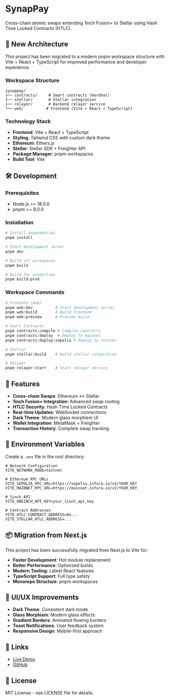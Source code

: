 # SynapPay

Cross-chain atomic swaps extending 1inch Fusion+ to Stellar using Hash Time Locked Contracts (HTLC).

## 🚀 New Architecture

This project has been migrated to a modern pnpm workspace structure with Vite + React + TypeScript for improved performance and developer experience.

### Workspace Structure

```
synappay/
├── contracts/     # Smart contracts (Hardhat)
├── stellar/       # Stellar integration
├── relayer/       # Backend relayer service
└── web/          # Frontend (Vite + React + TypeScript)
```

### Technology Stack

- **Frontend**: Vite + React + TypeScript
- **Styling**: Tailwind CSS with custom dark theme
- **Ethereum**: Ethers.js
- **Stellar**: Stellar SDK + Freighter API
- **Package Manager**: pnpm workspaces
- **Build Tool**: Vite

## 🛠️ Development

### Prerequisites

- Node.js >= 18.0.0
- pnpm >= 8.0.0

### Installation

```bash
# Install dependencies
pnpm install

# Start development server
pnpm dev

# Build all workspaces
pnpm build

# Build for production
pnpm build:prod
```

### Workspace Commands

```bash
# Frontend (web)
pnpm web:dev          # Start development server
pnpm web:build        # Build frontend
pnpm web:preview      # Preview build

# Smart Contracts
pnpm contracts:compile # Compile contracts
pnpm contracts:deploy  # Deploy to mainnet
pnpm contracts:deploy:sepolia # Deploy to testnet

# Stellar
pnpm stellar:build    # Build stellar integration

# Relayer
pnpm relayer:start    # Start relayer service
```

## 🌟 Features

- **Cross-chain Swaps**: Ethereum ↔ Stellar
- **1inch Fusion+ Integration**: Advanced swap routing
- **HTLC Security**: Hash Time Locked Contracts
- **Real-time Updates**: WebSocket connections
- **Dark Theme**: Modern glass morphism UI
- **Wallet Integration**: MetaMask + Freighter
- **Transaction History**: Complete swap tracking

## 🔧 Environment Variables

Create a `.env` file in the root directory:

```env
# Network Configuration
VITE_NETWORK_MODE=testnet

# Ethereum RPC URLs
VITE_SEPOLIA_RPC_URL=https://sepolia.infura.io/v3/YOUR_KEY
VITE_MAINNET_RPC_URL=https://mainnet.infura.io/v3/YOUR_KEY

# 1inch API
VITE_ONEINCH_API_KEY=your_1inch_api_key

# Contract Addresses
VITE_HTLC_CONTRACT_ADDRESS=0x...
VITE_STELLAR_HTLC_ADDRESS=...
```

## 📦 Migration from Next.js

This project has been successfully migrated from Next.js to Vite for:

- **Faster Development**: Hot module replacement
- **Better Performance**: Optimized builds
- **Modern Tooling**: Latest React features
- **TypeScript Support**: Full type safety
- **Monorepo Structure**: pnpm workspaces

## 🎨 UI/UX Improvements

- **Dark Theme**: Consistent dark mode
- **Glass Morphism**: Modern glass effects
- **Gradient Borders**: Animated flowing borders
- **Toast Notifications**: User feedback system
- **Responsive Design**: Mobile-first approach

## 🔗 Links

- [Live Demo](https://synappay.com)
- [GitHub](https://github.com/synappay)

## 📄 License

MIT License - see LICENSE file for details. 
